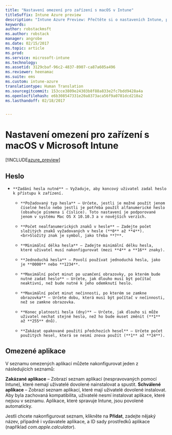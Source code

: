 ```yaml
---
title: "Nastavení omezení pro zařízení s macOS v Intune"
titleSuffix: Intune Azure preview
description: "Intune Azure Preview: Přečtěte si o nastaveních Intune, pomocí kterých můžete řídit nastavení a funkce na zařízeních s macOS."
keywords: 
author: robstackmsft
ms.author: robstack
manager: angrobe
ms.date: 02/15/2017
ms.topic: article
ms.prod: 
ms.service: microsoft-intune
ms.technology: 
ms.assetid: 3129cbaf-96c2-4837-8907-ca87a605a496
ms.reviewer: heenamac
ms.suite: ems
ms.custom: intune-azure
translationtype: Human Translation
ms.sourcegitcommit: 153cce3809e24303b8f88a833e2fc7bdd9428a4a
ms.openlocfilehash: e6b308547331e20a8373aca56f9a0781dcd210a2
ms.lasthandoff: 02/18/2017


---
```


# <a name="macos-device-restriction-settings-in-microsoft-intune"></a>Nastavení omezení pro zařízení s macOS v Microsoft Intune

[!INCLUDE[azure_preview](../includes/azure_preview.md)]

## <a name="password"></a>Heslo
-     **Zadání hesla nutné** – Vyžaduje, aby koncový uživatel zadal heslo k přístupu k zařízení.
    -     **Požadovaný typ hesla** – Určete, jestli je možné použít jenom číselné heslo nebo jestli je potřeba použít alfanumerické heslo (obsahuje písmena i číslice). Toto nastavení je podporované jenom v systému Mac OS X 10.10.3 a v novějších verzích.
    -     **Počet nealfanumerických znaků v hesle** – Zadejte počet složitých znaků vyžadovaných v hesle (**0** až **4**).<br>Složitý znak je symbol, jako třeba **?**.
    -     **Minimální délka hesla** – Zadejte minimální délku hesla, které uživatel musí nakonfigurovat (mezi **4** a **16** znaky).
    -     **Jednoduchá hesla** – Povolí používat jednoduchá hesla, jako je **0000** nebo **1234**.
    -     **Maximální počet minut po uzamčení obrazovky, po kterém bude nutné zadat heslo** – Určete, jak dlouho musí být počítač neaktivní, než bude nutné k jeho odemknutí heslo.
    -     **Maximální počet minut nečinnosti, po kterém se zamkne obrazovka** – Určete dobu, která musí být počítač v nečinnosti, než se zamkne obrazovka.
    -     **Konec platnosti hesla (dny)** – Určete, jak dlouho si může uživatel nechat stejné heslo, než ho bude muset změnit (**1** až **255** dnů).
    -     **Zakázat opakované použití předchozích hesel** – Určete počet použitých hesel, která se nesmí znova použít (**1** až **24**).

## <a name="restricted-apps"></a>Omezené aplikace

V seznamu omezených aplikací můžete nakonfigurovat jeden z následujících seznamů:

**Zakázané aplikace** – Zobrazí seznam aplikací (nespravovaných pomocí Intune), které nemají uživatelé dovolené nainstalovat a spustit.
**Schválené aplikace** – Zobrazí seznam aplikací, které mají uživatelé dovolené instalovat. Aby byla zachovaná kompatibilita, uživatelé nesmí instalovat aplikace, které nejsou v seznamu. Aplikace, které spravuje Intune, jsou povolené automaticky.

Jestli chcete nakonfigurovat seznam, klikněte na **Přidat**, zadejte nějaký název, případně i vydavatele aplikace, a ID sady prostředků aplikace (například *com.apple.calculator*).



